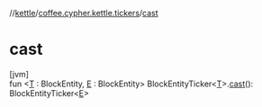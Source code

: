//[kettle](../../index.md)/[coffee.cypher.kettle.tickers](index.md)/[cast](cast.md)

# cast

[jvm]\
fun <[T](cast.md) : BlockEntity, [E](cast.md) : BlockEntity> BlockEntityTicker<[T](cast.md)>.[cast](cast.md)(): BlockEntityTicker<[E](cast.md)>
